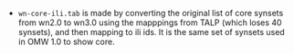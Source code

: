 

* `wn-core-ili.tab` is made by converting the original list of core
  synsets from wn2.0 to wn3.0 using the mapppings from TALP (which
  loses 40 synsets), and then mapping to ili ids.  It is the same set
  of synsets used in OMW 1.0 to show core.


